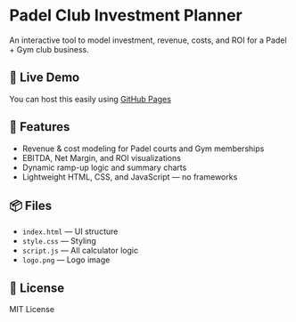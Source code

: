 # Padel Club Investment Planner

An interactive tool to model investment, revenue, costs, and ROI for a Padel + Gym club business.

## 🔗 Live Demo
You can host this easily using [GitHub Pages](https://pages.github.com/)

## 📁 Features
- Revenue & cost modeling for Padel courts and Gym memberships
- EBITDA, Net Margin, and ROI visualizations
- Dynamic ramp-up logic and summary charts
- Lightweight HTML, CSS, and JavaScript — no frameworks

## 📦 Files
- `index.html` — UI structure
- `style.css` — Styling
- `script.js` — All calculator logic
- `logo.png` — Logo image

## 📄 License
MIT License
